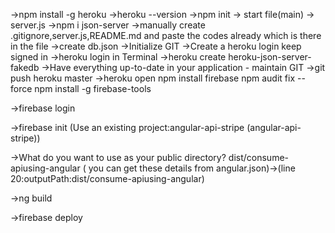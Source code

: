 ->npm install -g heroku ->heroku --version ->npm init -> start file(main) -> server.js ->npm i json-server ->manually create .gitignore,server.js,README.md and paste the codes already which is there in the file ->create db.json ->Initialize GIT ->Create a heroku login keep signed in ->heroku login in Terminal ->heroku create heroku-json-server-fakedb ->Have everything up-to-date in your application - maintain GIT ->git push heroku master ->heroku open
npm install firebase npm audit fix --force npm install -g firebase-tools

->firebase login

->firebase init (Use an existing project:angular-api-stripe (angular-api-stripe))

->What do you want to use as your public directory? dist/consume-apiusing-angular ( you can get these details from angular.json)->(line 20:outputPath:dist/consume-apiusing-angular)

->ng build

->firebase deploy